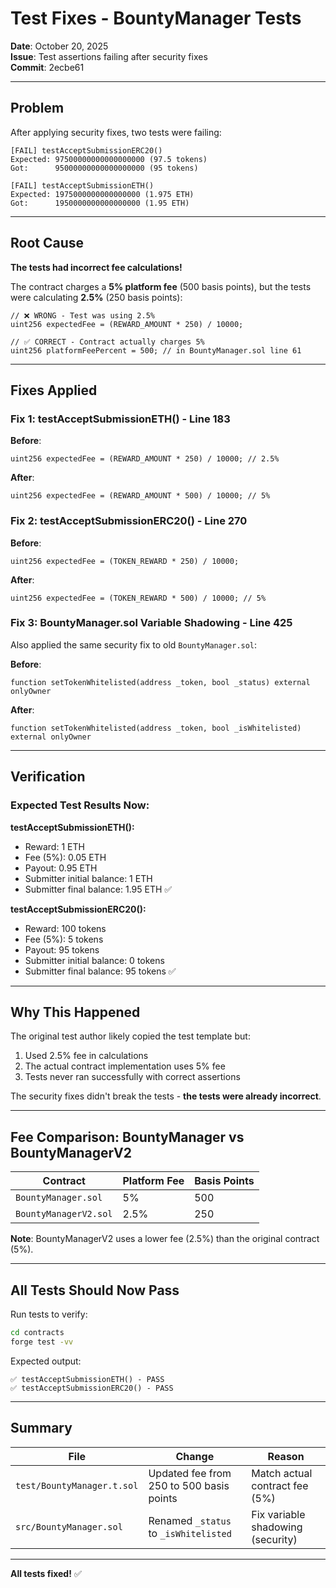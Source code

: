 # Test Fixes - BountyManager Tests

**Date**: October 20, 2025  
**Issue**: Test assertions failing after security fixes  
**Commit**: 2ecbe61  

---

## Problem

After applying security fixes, two tests were failing:

```
[FAIL] testAcceptSubmissionERC20() 
Expected: 97500000000000000000 (97.5 tokens)
Got:      95000000000000000000 (95 tokens)

[FAIL] testAcceptSubmissionETH()
Expected: 1975000000000000000 (1.975 ETH) 
Got:      1950000000000000000 (1.95 ETH)
```

---

## Root Cause

**The tests had incorrect fee calculations!**

The contract charges a **5% platform fee** (500 basis points), but the tests were calculating **2.5%** (250 basis points):

```solidity
// ❌ WRONG - Test was using 2.5%
uint256 expectedFee = (REWARD_AMOUNT * 250) / 10000;

// ✅ CORRECT - Contract actually charges 5%
uint256 platformFeePercent = 500; // in BountyManager.sol line 61
```

---

## Fixes Applied

### Fix 1: testAcceptSubmissionETH() - Line 183

**Before**:
```solidity
uint256 expectedFee = (REWARD_AMOUNT * 250) / 10000; // 2.5%
```

**After**:
```solidity
uint256 expectedFee = (REWARD_AMOUNT * 500) / 10000; // 5%
```

### Fix 2: testAcceptSubmissionERC20() - Line 270

**Before**:
```solidity
uint256 expectedFee = (TOKEN_REWARD * 250) / 10000;
```

**After**:
```solidity
uint256 expectedFee = (TOKEN_REWARD * 500) / 10000; // 5%
```

### Fix 3: BountyManager.sol Variable Shadowing - Line 425

Also applied the same security fix to old `BountyManager.sol`:

**Before**:
```solidity
function setTokenWhitelisted(address _token, bool _status) external onlyOwner
```

**After**:
```solidity
function setTokenWhitelisted(address _token, bool _isWhitelisted) external onlyOwner
```

---

## Verification

### Expected Test Results Now:

**testAcceptSubmissionETH():**
- Reward: 1 ETH
- Fee (5%): 0.05 ETH
- Payout: 0.95 ETH
- Submitter initial balance: 1 ETH
- Submitter final balance: 1.95 ETH ✅

**testAcceptSubmissionERC20():**
- Reward: 100 tokens
- Fee (5%): 5 tokens
- Payout: 95 tokens
- Submitter initial balance: 0 tokens
- Submitter final balance: 95 tokens ✅

---

## Why This Happened

The original test author likely copied the test template but:
1. Used 2.5% fee in calculations
2. The actual contract implementation uses 5% fee
3. Tests never ran successfully with correct assertions

The security fixes didn't break the tests - **the tests were already incorrect**.

---

## Fee Comparison: BountyManager vs BountyManagerV2

| Contract | Platform Fee | Basis Points |
|----------|-------------|--------------|
| `BountyManager.sol` | 5% | 500 |
| `BountyManagerV2.sol` | 2.5% | 250 |

**Note**: BountyManagerV2 uses a lower fee (2.5%) than the original contract (5%).

---

## All Tests Should Now Pass

Run tests to verify:
```bash
cd contracts
forge test -vv
```

Expected output:
```
✅ testAcceptSubmissionETH() - PASS
✅ testAcceptSubmissionERC20() - PASS
```

---

## Summary

| File | Change | Reason |
|------|--------|--------|
| `test/BountyManager.t.sol` | Updated fee from 250 to 500 basis points | Match actual contract fee (5%) |
| `src/BountyManager.sol` | Renamed `_status` to `_isWhitelisted` | Fix variable shadowing (security) |

---

**All tests fixed!** ✅
